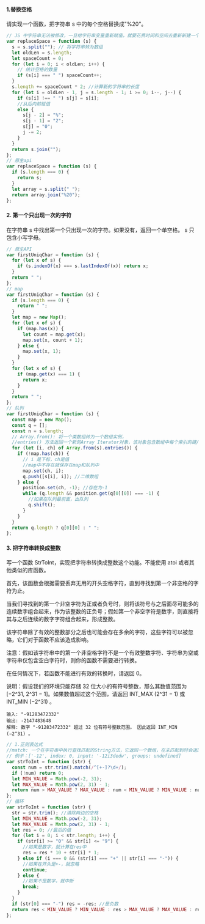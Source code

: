#### 1.替换空格

请实现一个函数，把字符串 s 中的每个空格替换成"%20"。

```js
// JS 中字符串无法被修改，一旦给字符串变量重新赋值，就要花费时间和空间去重新新建一个字符串，
var replaceSpace = function (s) {
  s = s.split(""); // 将字符串转为数组
  let oldLen = s.length;
  let spaceCount = 0;
  for (let i = 0; i < oldLen; i++) {
    // 统计空格的数量
    if (s[i] === " ") spaceCount++;
  }
  s.length += spaceCount * 2; //计算新的字符串的长度
  for (let i = oldLen - 1, j = s.length - 1; i >= 0; i--, j--) {
    if (s[i] !== " ") s[j] = s[i];
    //从后向前赋值
    else {
      s[j - 2] = "%";
      s[j - 1] = "2";
      s[j] = "0";
      j -= 2;
    }
  }
  return s.join("");
};
// 原生api
var replaceSpace = function (s) {
  if (s.length === 0) {
    return s;
  }
  let array = s.split(" ");
  return array.join("%20");
};
```

#### 2. 第一个只出现一次的字符

在字符串 s 中找出第一个只出现一次的字符。如果没有，返回一个单空格。 s 只包含小写字母。

```js
// 原生API
var firstUniqChar = function (s) {
  for (let x of s) {
    if (s.indexOf(x) === s.lastIndexOf(x)) return x;
  }
  return " ";
};
// map
var firstUniqChar = function (s) {
  if (s.length === 0) {
    return " ";
  }
  let map = new Map();
  for (let x of s) {
    if (map.has(x)) {
      let count = map.get(x);
      map.set(x, count + 1);
    } else {
      map.set(x, 1);
    }
  }
  for (let x of s) {
    if (map.get(x) === 1) {
      return x;
    }
  }
  return " ";
};
// 队列
var firstUniqChar = function (s) {
  const map = new Map();
  const q = [];
  const n = s.length;
  // Array.from(): 将一个类数组转为一个数组实例，
  //entries() 方法返回一个新的Array Iterator对象，该对象包含数组中每个索引的键/值对
  for (let [i, ch] of Array.from(s).entries()) {
    if (!map.has(ch)) {
      // i 是下标，ch是值
      //map中不存在就保存在map和队列中
      map.set(ch, i);
      q.push([s[i], i]); //二维数组
    } else {
      position.set(ch, -1); //存在为-1
      while (q.length && position.get(q[0][0]) === -1) {
        //如果在队列最前面，出队列
        q.shift();
      }
    }
  }
  return q.length ? q[0][0] : " ";
};
```

#### 3. 把字符串转换成整数

写一个函数 StrToInt，实现把字符串转换成整数这个功能。不能使用 atoi 或者其他类似的库函数。

首先，该函数会根据需要丢弃无用的开头空格字符，直到寻找到第一个非空格的字符为止。

当我们寻找到的第一个非空字符为正或者负号时，则将该符号与之后面尽可能多的连续数字组合起来，作为该整数的正负号；假如第一个非空字符是数字，则直接将其与之后连续的数字字符组合起来，形成整数。

该字符串除了有效的整数部分之后也可能会存在多余的字符，这些字符可以被忽略，它们对于函数不应该造成影响。

注意：假如该字符串中的第一个非空格字符不是一个有效整数字符、字符串为空或字符串仅包含空白字符时，则你的函数不需要进行转换。

在任何情况下，若函数不能进行有效的转换时，请返回 0。

说明：假设我们的环境只能存储 32 位大小的有符号整数，那么其数值范围为 [−2^31, 2^31 − 1]。如果数值超过这个范围，请返回 INT_MAX (2^31 − 1) 或 INT_MIN (−2^31) 。

```
输入: "-91283472332"
输出: -2147483648
解释: 数字 "-91283472332" 超过 32 位有符号整数范围。 因此返回 INT_MIN (−2^31) 。
```

```js
// 1.正则表达式
//match: 一个在字符串中执行查找匹配的String方法，它返回一个数组，在未匹配到时会返回 null。
// 例子：['-12', index: 0, input: '-12i3dedw', groups: undefined]
var strToInt = function (str) {
  const num = str.trim().match(/^[+-]?\d+/);
  if (!num) return 0;
  let MIN_VALUE = Math.pow(-2, 31);
  let MAX_VALUE = Math.pow(2, 31) - 1;
  return num > MAX_VALUE ? MAX_VALUE : num < MIN_VALUE ? MIN_VALUE : num;
};
// 循环
var strToInt = function (str) {
  str = str.trim(); //清除两边的空格
  let MIN_VALUE = Math.pow(-2, 31);
  let MAX_VALUE = Math.pow(2, 31) - 1;
  let res = 0; //最后的值
  for (let i = 0; i < str.length; i++) {
    if (str[i] >= "0" && str[i] <= "9") {
      //如果是数字，就计算在res中
      res = res * 10 + str[i] * 1;
    } else if (i === 0 && (str[i] === "+" || str[i] === "-")) {
      //如果在开头是+-，就忽略
      continue;
    } else {
      //如果不是数字，就中断
      break;
    }
  }
  if (str[0] === "-") res = -res; //是负数
  return res < MIN_VALUE ? MIN_VALUE : res > MAX_VALUE ? MAX_VALUE : res;
};
```
